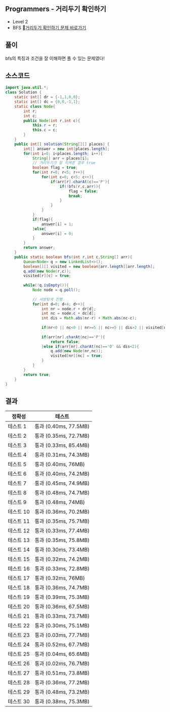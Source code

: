 ## Programmers - 거리두기 확인하기 
- Level 2 
- BFS 
🔗[거리두기 확인하기 문제 바로가기](https://programmers.co.kr/learn/courses/30/lessons/81302)



## 풀이

bfs의 특징과 조건을 잘 이해하면 풀 수 있는 문제였다!


## 소스코드
~~~java
import java.util.*;
class Solution {
    static int[] dr = {-1,1,0,0};
    static int[] dc = {0,0,-1,1};
    static class Node{
        int r;
        int c;
        public Node(int r,int c){
            this.r = r;
            this.c = c;
        }
    }
    public int[] solution(String[][] places) {
        int[] answer = new int[places.length];
        for(int i=0; i<places.length; i++){
            String[] arr = places[i];
            // 거리두기가 잘 지켜준 경우 true 
            boolean flag = true;
            for(int r=0; r<5; r++){
                for(int c=0; c<5; c++){
                    if(arr[r].charAt(c)=='P'){
                        if(!bfs(r,c,arr)){
                            flag = false;
                            break;
                        }
                    }
                }
            }
            if(flag){
                answer[i] = 1;
            }else{
                answer[i] = 0;
            }
        }
        return answer;
    }
    public static boolean bfs(int r,int c,String[] arr){
        Queue<Node> q = new LinkedList<>();
        boolean[][] visited = new boolean[arr.length][arr.length];
        q.add(new Node(r,c));
        visited[r][c] = true;
        
        while(!q.isEmpty()){
            Node node = q.poll();
            
            // 사방탐색 진행 
            for(int d=0; d<4; d++){
                int nr = node.r + dr[d];
                int nc = node.c + dc[d];
                int dis = Math.abs(nr-r) + Math.abs(nc-c); 
                
                if(nr<0 || nc<0 || nr>=5 || nc>=5 || dis>2 || visited[nr][nc])  continue;
                
                if(arr[nr].charAt(nc)=='P'){
                    return false;
                }else if(arr[nr].charAt(nc)=='O' && dis<2){
                    q.add(new Node(nr,nc));
                    visited[nr][nc] = true;
                }
            }
        }
        return true;
    }
}
~~~

## 결과 

| 정확성  | 테스트 |
|----|----|
|테스트 1 |	통과 (0.40ms, 77.5MB)|
|테스트 2 |	통과 (0.35ms, 72.7MB)|
|테스트 3 |	통과 (0.33ms, 85.4MB)|
|테스트 4 |	통과 (0.31ms, 74.3MB)|
|테스트 5 |	통과 (0.40ms, 76MB)|
|테스트 6 |	통과 (0.40ms, 74.2MB)|
|테스트 7 |	통과 (0.45ms, 74.9MB)|
|테스트 8 |	통과 (0.48ms, 74.7MB)|
|테스트 9 |	통과 (0.48ms, 74MB)|
|테스트 10 |	통과 (0.36ms, 70.2MB)|
|테스트 11 |	통과 (0.35ms, 75.7MB)|
|테스트 12 |	통과 (0.33ms, 77.4MB)|
|테스트 13 |	통과 (0.35ms, 75.8MB)|
|테스트 14 |	통과 (0.30ms, 73.4MB)|
|테스트 15 |	통과 (0.32ms, 74.2MB)|
|테스트 16 |	통과 (0.33ms, 72.8MB)|
|테스트 17 |	통과 (0.32ms, 76MB)|
|테스트 18 |	통과 (0.36ms, 74.7MB)|
|테스트 19 |	통과 (0.39ms, 75.3MB)|
|테스트 20 |	통과 (0.36ms, 67.5MB)|
|테스트 21 |	통과 (0.33ms, 73.7MB)|
|테스트 22 |	통과 (0.30ms, 75.1MB)|
|테스트 23 |	통과 (0.03ms, 77.7MB)|
|테스트 24 |	통과 (0.52ms, 67.7MB)|
|테스트 25 |	통과 (0.04ms, 65.6MB)|
|테스트 26 |	통과 (0.02ms, 76.7MB)|
|테스트 27 |	통과 (0.51ms, 73.8MB)|
|테스트 28 |	통과 (0.36ms, 77.2MB)|
|테스트 29 |	통과 (0.48ms, 73.2MB)|
|테스트 30 |	통과 (0.38ms, 75.3MB)|
